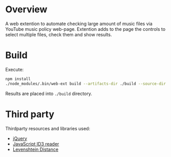 # Overview

A web extention to automate checking large amount of music files via YouTube
music policy web-page. Extention adds to the page the controls to select
multiple files, check them and show results.

# Build

Execute:

```sh
npm install
./node_modules/.bin/web-ext build --artifacts-dir ./build --source-dir ./src
```
Results are placed into `./build` directory.

# Third party

Thirdparty resources and libraries used:
- [jQuery](https://jquery.com/)
- [JavaScript ID3 reader](https://github.com/aadsm/JavaScript-ID3-Reader)
- [Levenshtein
  Distance](https://github.com/trekhleb/javascript-algorithms/tree/master/src/algorithms/string/levenshtein-distance)
